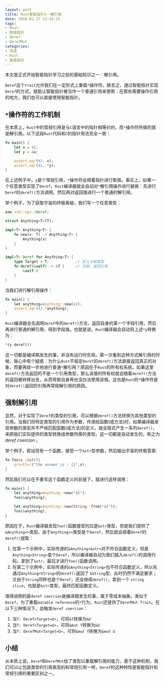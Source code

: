 ```yaml
---
layout: post
title: Rust智能指针1——解引用
date: 2018-02-27 12:42:23
tags:
- Rust
- 智能指针
- Deref
- DerefMut
categories:
- 风语
- Rust
- 智能指针
---
```


本文是正式开始智能指针学习之前的基础知识之一：解引用。

`Deref`这个`trait`允许我们在一定形式上重载`*`操作符。换言之，通过智能指针实现`Deref`的方式，就能让智能指针被当作一个普通引用来使用：在那些需要操作引用的地方，我们也可以直接使用智能指针。

## `*`操作符的工作机制

在本质上，`Rust`中的常规引用是与`C`语言中的指针相等价的，而`*`操作符所做的就是解引用。以下这段`Rust`代码和`C`的指针用法完全一致：
```Rust
fn main() {
    let x = 42;
    let y = &x;

    assert_eq!(42, x);
    assert_eq!(42, *y);
}
```
在上述例子中，`y`是个常规引用，`*`操作符会顺着指针进行取值。事实上，如果一个任意类型实现了`Deref`，`Rust`编译器就会自动对`*`解引用操作进行替换：先进行`Deref`的`deref()`方法调用，然后再对返回值进行一个普通的解引用。

举个例子，为了获取宇宙的终极奥秘，我们写一个任意类型：
<!--more-->
```Rust
use std::ops::Deref;

struct Anything<T>(T);

impl<T> Anything<T> {
    fn new(x: T) -> Anything<T> {
        Anything(x)
    }
}

impl<T> Deref for Anything<T> {
    type Target = T;            // 定义关联类型
    fn deref(&self) -> &T {     // 注意，返回引用
        &self.0
    }
}
```
当我们进行解引用操作：
```Rust
fn main() {
    let anything=Anything::new(42);
    assert_eq!(42,*anything);
}
```
`Rust`编译器会先调用`Deref`中的`deref()`方法，返回自身的第一个字段引用，然后再进行普通的解引用，得到字段值。也就是说，`Rust`编译器会自动将上述`*y`转换为：
```Rust
*(y.deref())
```
这一切都是编译期发生的事，并没有运行时负担。第一次看到这种方式解引用的时候，我心中有个疑惑：为什么`Rust`不规定`Deref`的`deref()`方法直接返回真正的对象，而要再绕一步地进行普通`*`解引用？原因在于`Rust`的所有权系统。如果这里`deref()`方法返回的不是一个引用类型，那么该值的所有权就会随着`deref()`方法的返回被转移出去，从而导致自身再也没办法使用该值。这也是`Rust`的`*`操作符是对`deref()`返回的引用再常规解引用的原因。

## 强制解引用

显然，对于实现了`Deref`的类型的引用，可以根据`deref()`方法转换为其他类型的引用。当我们将特定类型的引用作为参数，传递给函数(或方法)时，如果编译器发现参数的类型并不严格匹配函数(或方法)的定义，就会隐式产生一系列`deref()`，来把我们实际提供的类型转换成参数所需的类型。这一切都是自动发生的，称之为 *deref coercion* 。

举个例子，假设现有一个函数，接受一个`&str`型参数，然后输出宇宙的终极答案:
```Rust
fn foo(s :&str){
    println!("the answer is : {}",s);
}
```
然后我们可以在不重写这个函数定义的前提下，就进行这样调用：
```Rust
fn main() {
    let anything=Anything::new("42");
    foo(&anything);

    let anything=Anything::new(String::from("42"));
    foo(&anything);
}
```
原因在于，`Rust`编译器发现`foo()`函数接受的应是`&str`类型，但是我们提供了`&Anything<>`类型。由于`Anything<>`类型是个`Deref`，然后就会顺着`Deref`的`deref()`提取：
1. 在第一个示例中，实际传递的`&Anything<&str>`并不符合函数定义，但是`Anything<String>`是个`Deref`，所以编译器自动为我们插入`deref()`的调用代码，拿到了`&str`，最后才进行`foo()`函数调用。
2. 在第二个示例中，实际传递的`&Anything<String>`也不符合函数定义，所以先通过`Anything<String>`的`deref()`返回了 `&String`型，此时仍然不满足要求；又由于`String`同样也是个`Deref`，还会继续`deref()`，拿到一个 `string slice`，也就是`&str`类型，最终匹配函数定义。

值得说明的是`deref coercion`是编译期发生的事，属于零成本抽象。类似于`Deref`，为了重载`mutable reference`的`*`行为，`Rust`还提供了`DerefMut Trait`。在以下三种情况下，会触发`deref coercion`：
1. 当`T: Deref<Target=U>`，可将`&T`转换为`&U`
2. 当`T: Deref<Target=U>`，可将`&mut T`转换为`&U` 
3. 当`T: DerefMut<Target=U>`，可将`&mut T`转换为`&mut U` 

## 小结

从本质上说，`Deref`和`DerefMut`给了类型以重载解引用的能力，基于这种机制，我们可以让包装类型的引用表现的和常规引用一样。`Deref`的这种特性是智能指针和常规引用的重要区别之一。

